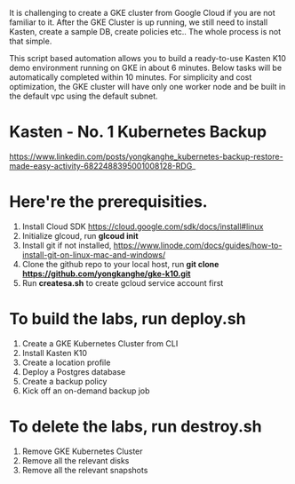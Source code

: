 It is challenging to create a GKE cluster from Google Cloud if you are not familiar to it. After the GKE Cluster is up running, we still need to install Kasten, create a sample DB, create policies etc.. The whole process is not that simple.

This script based automation allows you to build a ready-to-use Kasten K10 demo environment running on GKE in about 6 minutes. Below tasks will be automatically completed within 10 minutes. For simplicity and cost optimization, the GKE cluster will have only one worker node and be built in the default vpc using the default subnet. 

# Kasten - No. 1 Kubernetes Backup
https://www.linkedin.com/posts/yongkanghe_kubernetes-backup-restore-made-easy-activity-6822488395001008128-RDG_

# Here're the prerequisities.
1. Install Cloud SDK https://cloud.google.com/sdk/docs/install#linux
2. Initialize glcoud, run **glcoud init**
3. Install git if not installed, https://www.linode.com/docs/guides/how-to-install-git-on-linux-mac-and-windows/
4. Clone the github repo to your local host, run **git clone https://github.com/yongkanghe/gke-k10.git**
5. Run **createsa.sh** to create gcloud service account first

# To build the labs, run **deploy.sh**
1. Create a GKE Kubernetes Cluster from CLI
2. Install Kasten K10
3. Create a location profile
4. Deploy a Postgres database
5. Create a backup policy
6. Kick off an on-demand backup job

# To delete the labs, run **destroy.sh**
1. Remove GKE Kubernetes Cluster
2. Remove all the relevant disks
3. Remove all the relevant snapshots

